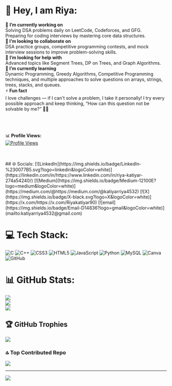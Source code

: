 # 💫 Hey, I am Riya:
🔭 <b>I’m currently working on</b><br>Solving DSA problems daily on LeetCode, Codeforces, and GFG.<br>Preparing for coding interviews by mastering core data structures.<br>🤝<b> I’m looking to collaborate on</b><br>DSA practice groups, competitive programming contests, and mock interview sessions to improve problem-solving skills.<br>🤔 <b>I’m looking for help with</b><br>Advanced topics like Segment Trees, DP on Trees, and Graph Algorithms.<br>🌱<b> I’m currently learning</b><br>Dynamic Programming, Greedy Algorithms, Competitive Programming techniques, and multiple approaches to solve questions on arrays, strings, trees, stacks, and queues.<br>⚡<b> Fun fact</b><br>I love challenges — if I can't solve a problem, I take it personally! I try every possible approach and keep thinking, “How can this question not be solvable by me?” 💪🧠<br><br><br><br>

<p dir="auto">📊 <strong>Profile Views:</strong><br>
<a target="_blank" rel="noopener noreferrer nofollow" href="https://camo.githubusercontent.com/81e7235536c1676a3e08ad420d3e64d8237a07e9fc6894e2bd7cfaaeb0e4a0b1/68747470733a2f2f6b6f6d617265762e636f6d2f67687076632f3f757365726e616d653d616268696e6176323331323230323132333426636f6c6f723d626c7565"><img src="https://camo.githubusercontent.com/81e7235536c1676a3e08ad420d3e64d8237a07e9fc6894e2bd7cfaaeb0e4a0b1/68747470733a2f2f6b6f6d617265762e636f6d2f67687076632f3f757365726e616d653d616268696e6176323331323230323132333426636f6c6f723d626c7565" alt="Profile Views" data-canonical-src="https://komarev.com/ghpvc/?username=abhinav23122021234&amp;color=blue" style="max-width: 100%;"></a></p>
<br>
<br>
## 🌐 Socials:
[![LinkedIn](https://img.shields.io/badge/LinkedIn-%230077B5.svg?logo=linkedin&logoColor=white)](https://linkedin.com/in/https://www.linkedin.com/in/riya-katiyar-274a54240/) [![Medium](https://img.shields.io/badge/Medium-12100E?logo=medium&logoColor=white)](https://medium.com/@https://medium.com/@katiyarriya4532) [![X](https://img.shields.io/badge/X-black.svg?logo=X&logoColor=white)](https://x.com/https://x.com/Riyakatiyar90) [![email](https://img.shields.io/badge/Email-D14836?logo=gmail&logoColor=white)](mailto:katiyarriya4532@gmail.com) 

# 💻 Tech Stack:
![C](https://img.shields.io/badge/c-%2300599C.svg?style=plastic&logo=c&logoColor=white) ![C++](https://img.shields.io/badge/c++-%2300599C.svg?style=plastic&logo=c%2B%2B&logoColor=white) ![CSS3](https://img.shields.io/badge/css3-%231572B6.svg?style=plastic&logo=css3&logoColor=white) ![HTML5](https://img.shields.io/badge/html5-%23E34F26.svg?style=plastic&logo=html5&logoColor=white) ![JavaScript](https://img.shields.io/badge/javascript-%23323330.svg?style=plastic&logo=javascript&logoColor=%23F7DF1E) ![Python](https://img.shields.io/badge/python-3670A0?style=plastic&logo=python&logoColor=ffdd54) ![MySQL](https://img.shields.io/badge/mysql-4479A1.svg?style=plastic&logo=mysql&logoColor=white) ![Canva](https://img.shields.io/badge/Canva-%2300C4CC.svg?style=plastic&logo=Canva&logoColor=white) ![GitHub](https://img.shields.io/badge/github-%23121011.svg?style=plastic&logo=github&logoColor=white)
# 📊 GitHub Stats:
![](https://github-readme-stats.vercel.app/api?username=Riyakatiyar9090&theme=tokyonight&hide_border=false&include_all_commits=true&count_private=true)<br/>
![](https://nirzak-streak-stats.vercel.app/?user=Riyakatiyar9090&theme=tokyonight&hide_border=false)<br/>
![](https://github-readme-stats.vercel.app/api/top-langs/?username=Riyakatiyar9090&theme=tokyonight&hide_border=false&include_all_commits=true&count_private=true&layout=compact)

## 🏆 GitHub Trophies
![](https://github-profile-trophy.vercel.app/?username=Riyakatiyar9090&theme=dracula&no-frame=false&no-bg=false&margin-w=4)

### 🔝 Top Contributed Repo
![](https://github-contributor-stats.vercel.app/api?username=Riyakatiyar9090&limit=5&theme=dark&combine_all_yearly_contributions=true)

---
[![](https://visitcount.itsvg.in/api?id=Riyakatiyar9090&icon=0&color=6)](https://visitcount.itsvg.in)

<!-- Proudly created with GPRM ( https://gprm.itsvg.in ) -->
